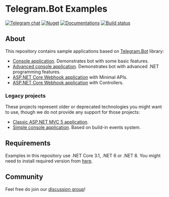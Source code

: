 # Telegram.Bot Examples

[![Telegram chat](https://img.shields.io/badge/Support_Chat-Telegram-blue.svg?style=flat-square)](https://t.me/joinchat/B35YY0QbLfd034CFnvCtCA)
[![Nuget](https://img.shields.io/badge/dynamic/json?url=https%3A%2F%2Fnuget.voids.site%2Fv3%2Fpackage%2FTelegram.Bot%2Findex.json&query=versions%5B-1%3A%5D&style=flat-square&label=Telegram.Bot&color=d8b541)](https://nuget.voids.site/packages/Telegram.Bot)
[![Documentations](https://img.shields.io/badge/Documentations-Book-orange.svg?style=flat-square)](https://telegrambots.github.io/book/)
[![Build status](https://img.shields.io/github/actions/workflow/status/TelegramBots/Telegram.Bot.Examples/.github/workflows/build_examples.yml?branch=master&style=flat-square)](https://github.com/TelegramBots/Telegram.Bot.Examples/actions/workflows/build_examples.yml)

## About

This repository contains sample applications based on [Telegram.Bot](https://github.com/TelegramBots/Telegram.Bot) library:

- [Console application](https://github.com/TelegramBots/Telegram.Bot.Examples/tree/master/Console). Demonstrates bot with some basic features.
- [Advanced console application](https://github.com/TelegramBots/Telegram.Bot.Examples/tree/master/Console.Advanced). Demonstrates bot with advanced .NET programming features.
- [ASP.NET Core Webhook application](https://github.com/TelegramBots/Telegram.Bot.Examples/tree/master/Webhook.MinimalAPIs) with Minimal APIs.
- [ASP.NET Core Webhook application](https://github.com/TelegramBots/Telegram.Bot.Examples/tree/master/Webhook.Controllers) with Controllers.

### Legacy projects

These projects represent older or deprecated technologies you might want to use, though we do not provide any support for those projects:

- [Classic ASP.NET MVC 5 application](https://github.com/TelegramBots/Telegram.Bot.Examples/tree/legacy-ASPNET).
- [Simple console application](https://github.com/TelegramBots/Telegram.Bot.Examples/tree/legacy-events). Based on build-in events system.

## Requirements

Examples in this repository use .NET Core 3.1, .NET 6 or .NET 8. You might need to install required version from [here](https://dotnet.microsoft.com/download).

## Community

Feel free do join our [discussion group](https://t.me/tgbots_dotnet)!
